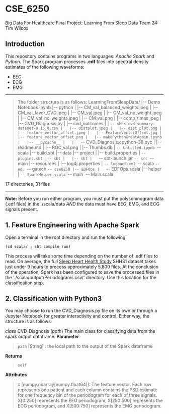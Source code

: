 # CSE_6250
Big Data For Healthcare Final Project: Learning From Sleep Data
Team 24: Tim Wilcox


## Introduction
This repository contains programs in two languages: *Apache Spark* and *Python*. The Spark program processes **.edf** files into spectral density estimates of the following waveforms:
  * EEG
  * ECG
  * EMG
 
***
>The folder structure is as follows:
LearningFromSleepData/
|-- Demo Notebook.ipynb
|-- python
|   |-- CM_val_balanced_weights.jpeg
|   |-- CM_val_favor_CVD.jpeg
|   |-- CM_val.jpeg
|   |-- CM_val_no_weight.jpeg
|   |-- CM_val_no_weights.jpeg
|   |-- CM_val.png
|   |-- comp_times.jpeg
|   |-- CVD_Diagnosis.py
|   |-- cvd_outcomes
|   |   `-- shhs-cvd-summary-dataset-0.15.0.csv
|   |-- distplot.jpeg
|   |-- dist_plot.png
|   |-- feature_vector_offset.jpeg
|   |-- FeatureVectorOffset.jpg
|   |-- feature_vector_offset.png
|   |-- makePythonGreatAgain.ipynb
|   |-- __pycache__
|   |   `-- CVD_Diagnosis.cpython-38.pyc
|   |-- readme.md
|   |-- ROC_val.png
|   |-- Thumbs.db
|   `-- Untitled.ipynb
`-- scala
    |-- build.sbt
    |-- data
    |-- project
    |   |-- build.properties
    |   `-- plugins.sbt
    |-- sbt
    |   |-- sbt
    |   `-- sbt-launch.jar
    `-- src
        `-- main
            |-- resources
            |   |-- log4j.properties
            |   `-- logback.xml
            `-- scala
                `-- edu
                    `-- gatech
                        `-- cse6250
                            |-- EDFOps
                            |   `-- EDFOps.scala
                            |-- helper
                            |   `-- SparkHelper.scala
                            `-- main
                                `-- Main.scala

17 directories, 31 files                          
***

**Note:** Before you run either program, you must put the polysomnogram data (.edf files) in the ./scala/data _AND_ the data must have EEG, EMG, and ECG signals present. 

## 1. Feature Engineering with Apache Spark
Open a terminal in the root directory and run the following:

```
(cd scala/ ; sbt compile run)
```

This process will take some time depending on the number of .edf files to read. On average, the full [Sleep Heart Health Study](https://sleepdata.org/datasets/shhs) SHHS1 dataset takes just under 9 hours to process approximately 5,800 files. At the conclusion of the operation, Spark has been configured to save the processed files in the './scala/output/Periodograms.csv/' directory. Use this location for the classification step.

## 2. Classification with Python3

You may choose to run the CVD_Diagnosis.py file on its own or through a Jupyter Notebook for greater interactivity and control. Either way, the structure is as follows:

*class* CVD_Diagnosis (*path*)
  The main class for classifying data from the spark output dataframe.
  **Parameter**
  >`path` \[String\] : the local path to the output of the Spark dataframe
  
  **Returns**
  >`self`
  
  **Attributes**
  >`X` \[numpy.ndarray\[numpy.float64\]\]: 
    The feature vector. Each row represents one patient and each column contains the PSD estimate for one frequency bin of the periodogram for each of three signals. X[0:250] represents the EEG periodogram, X[250:500] represents the ECG periodogram, and X[500:750] represents the EMG periodogram.

  

